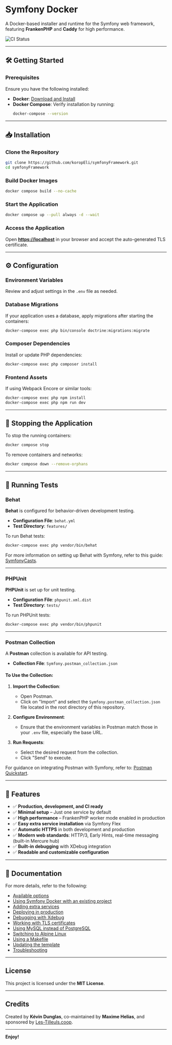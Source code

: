 # Symfony Docker

A Docker-based installer and runtime for the Symfony web framework, featuring **FrankenPHP** and **Caddy** for high performance.

![CI Status](https://github.com/koropEli/symfonyFramework/workflows/CI/badge.svg)

---

## 🛠 Getting Started

### Prerequisites

Ensure you have the following installed:

- **Docker**: [Download and Install](https://www.docker.com/)
- **Docker Compose**: Verify installation by running:
  ```bash
  docker-compose --version
  ```

---

## 📥 Installation

### Clone the Repository

```bash
git clone https://github.com/koropEli/symfonyFramework.git
cd symfonyFramework
```

### Build Docker Images

```bash
docker compose build --no-cache
```

### Start the Application

```bash
docker compose up --pull always -d --wait
```

### Access the Application

Open **[https://localhost](https://localhost)** in your browser and accept the auto-generated TLS certificate.

---

## ⚙️ Configuration

### Environment Variables

Review and adjust settings in the `.env` file as needed.

### Database Migrations

If your application uses a database, apply migrations after starting the containers:

```bash
docker-compose exec php bin/console doctrine:migrations:migrate
```

### Composer Dependencies

Install or update PHP dependencies:

```bash
docker-compose exec php composer install
```

### Frontend Assets

If using Webpack Encore or similar tools:

```bash
docker-compose exec php npm install
docker-compose exec php npm run dev
```

---

## 🛑 Stopping the Application

To stop the running containers:

```bash
docker compose stop
```

To remove containers and networks:

```bash
docker compose down --remove-orphans
```

---

## 🧪 Running Tests

### Behat

**Behat** is configured for behavior-driven development testing.

- **Configuration File**: `behat.yml`
- **Test Directory**: `features/`

To run Behat tests:

```bash
docker-compose exec php vendor/bin/behat
```

For more information on setting up Behat with Symfony, refer to this guide: [SymfonyCasts](https://symfonycasts.com/).

---

### PHPUnit

**PHPUnit** is set up for unit testing.

- **Configuration File**: `phpunit.xml.dist`
- **Test Directory**: `tests/`

To run PHPUnit tests:

```bash
docker-compose exec php vendor/bin/phpunit
```

---

### Postman Collection

A **Postman** collection is available for API testing.

- **Collection File**: `Symfony.postman_collection.json`

#### To Use the Collection:

1. **Import the Collection**:
   - Open Postman.
   - Click on "Import" and select the `Symfony.postman_collection.json` file located in the root directory of this repository.

2. **Configure Environment**:
   - Ensure that the environment variables in Postman match those in your `.env` file, especially the base URL.

3. **Run Requests**:
   - Select the desired request from the collection.
   - Click "Send" to execute.

For guidance on integrating Postman with Symfony, refer to: [Postman Quickstart](https://quickstarts.postman.com/).

---

## 🚀 Features

- ✅ **Production, development, and CI ready**
- ✅ **Minimal setup** – Just one service by default
- ✅ **High performance** – FrankenPHP worker mode enabled in production
- ✅ **Easy extra service installation** via Symfony Flex
- ✅ **Automatic HTTPS** in both development and production
- ✅ **Modern web standards**: HTTP/3, Early Hints, real-time messaging (built-in Mercure hub)
- ✅ **Built-in debugging** with XDebug integration
- ✅ **Readable and customizable configuration**

---

## 📖 Documentation

For more details, refer to the following:

- [Available options](docs/options.md)
- [Using Symfony Docker with an existing project](docs/existing-project.md)
- [Adding extra services](docs/extra-services.md)
- [Deploying in production](docs/deployment.md)
- [Debugging with Xdebug](docs/debugging.md)
- [Working with TLS certificates](docs/tls.md)
- [Using MySQL instead of PostgreSQL](docs/mysql.md)
- [Switching to Alpine Linux](docs/alpine.md)
- [Using a Makefile](docs/makefile.md)
- [Updating the template](docs/update.md)
- [Troubleshooting](docs/troubleshooting.md)

---

##  License

This project is licensed under the **MIT License**.

---

##  Credits

Created by **Kévin Dunglas**, co-maintained by **Maxime Helias**, and sponsored by [Les-Tilleuls.coop](https://les-tilleuls.coop).

---

**Enjoy!** 